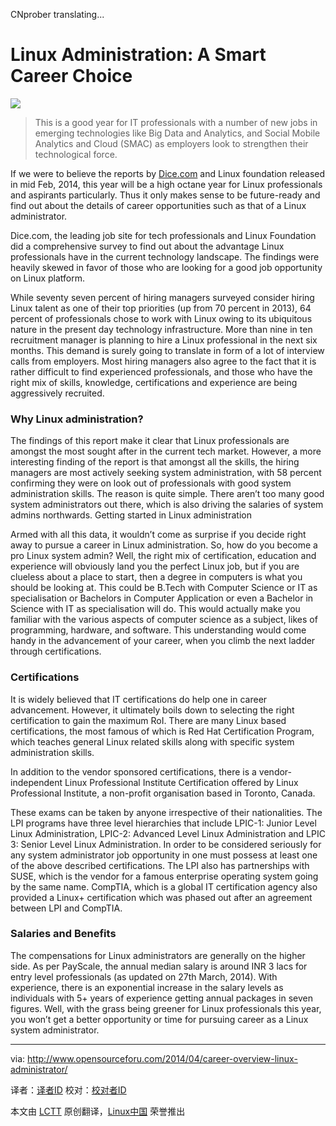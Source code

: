 CNprober translating...

Linux Administration: A Smart Career Choice
================================================================================
![](http://www.opensourceforu.com/wp-content/uploads/2014/04/linux.jpeg)

> This is a good year for IT professionals with a number of new jobs in emerging technologies like Big Data and Analytics, and Social Mobile Analytics and Cloud (SMAC) as employers look to strengthen their technological force.

If we were to believe the reports by [Dice.com][1] and Linux foundation released in mid Feb, 2014, this year will be a high octane year for Linux professionals and aspirants particularly. Thus it only makes sense to be future-ready and find out about the details of career opportunities such as that of a Linux administrator.

Dice.com, the leading job site for tech professionals and Linux Foundation did a comprehensive survey to find out about the advantage Linux professionals have in the current technology landscape. The findings were heavily skewed in favor of those who are looking for a good job opportunity on Linux platform.

While seventy seven percent of hiring managers surveyed consider hiring Linux talent as one of their top priorities (up from 70 percent in 2013), 64 percent of professionals chose to work with Linux owing to its ubiquitous nature in the present day technology infrastructure. More than nine in ten recruitment manager is planning to hire a Linux professional in the next six months.  This demand is surely going to translate in form of a lot of interview calls from employers. Most hiring managers also agree to the fact that it is rather difficult to find experienced professionals, and those who have the right mix of skills, knowledge, certifications and experience are being aggressively recruited.

### Why Linux administration? ###

The findings of this report make it clear that Linux professionals are amongst the most sought after in the current tech market. However, a more interesting finding of the report is that amongst all the skills, the hiring managers are most actively seeking system administration, with 58 percent confirming they were on look out of professionals with good system administration skills. The reason is quite simple. There aren’t too many good system administrators out there, which is also driving the salaries of system admins northwards.
Getting started in Linux administration

Armed with all this data, it wouldn’t come as surprise if you decide right away to pursue a career in Linux administration. So, how do you become a pro Linux system admin? Well, the right mix of certification, education and experience will obviously land you the perfect Linux job, but if you are clueless about a place to start, then a degree in computers is what you should be looking at.  This could be B.Tech with Computer Science or IT as specialisation or Bachelors in Computer Application or even a Bachelor in Science with IT as specialisation will do.  This would actually make you familiar with the various aspects of computer science as a subject, likes of programming, hardware, and software. This understanding would come handy in the advancement of your career, when you climb the next ladder through certifications.

### Certifications ###

It is widely believed that IT certifications do help one in career advancement.  However, it ultimately boils down to selecting the right certification to gain the maximum RoI. There are many Linux based certifications, the most famous of which is Red Hat Certification Program, which teaches general Linux related skills along with specific system administration skills.

In addition to the vendor sponsored certifications, there is a vendor-independent Linux Professional Institute Certification offered by Linux Professional Institute, a non-profit organisation based in Toronto, Canada.

These exams can be taken by anyone irrespective of their nationalities. The LPI programs have three level hierarchies that include LPIC-1: Junior Level Linux Administration, LPIC-2: Advanced Level Linux Administration and LPIC 3: Senior Level Linux Administration. In order to be considered seriously for any system administrator job opportunity in one must possess at least one of the above described certifications.   The LPI also has partnerships with SUSE, which is the vendor for a famous enterprise operating system going by the same name. CompTIA, which is a global IT certification agency also provided a Linux+ certification which was phased out after an agreement between LPI and CompTIA.

### Salaries and Benefits ###

The compensations for Linux administrators are generally on the higher side. As per PayScale, the annual median salary is around INR 3 lacs for entry level professionals (as updated on 27th March, 2014). With experience, there is an exponential increase in the salary levels as individuals with 5+ years of experience getting annual packages in seven figures.
Well, with the grass being greener for Linux professionals this year, you won’t get a better opportunity or time for pursuing career as a Linux system administrator.

--------------------------------------------------------------------------------

via: http://www.opensourceforu.com/2014/04/career-overview-linux-administrator/

译者：[译者ID](https://github.com/译者ID) 校对：[校对者ID](https://github.com/校对者ID)

本文由 [LCTT](https://github.com/LCTT/TranslateProject) 原创翻译，[Linux中国](http://linux.cn/) 荣誉推出

[1]:http://dice.com/